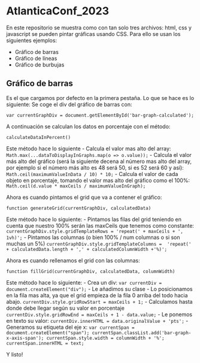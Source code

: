 # AtlanticaConf_2023
En este repositorio se muestra como con tan solo tres archivos: html, css y javascript se pueden pintar gráficas usando CSS. Para ello se usan los siguientes ejemplos:
- Gráfico de barras
- Gráfico de líneas
- Gráfico de burbujas

## Gráfico de barras
Es el que cargamos por defecto en la primera pestaña. Lo que se hace es lo siguiente:
Se coge el div del gráfico de barras con:
```
var currentGraphDiv = document.getElementById('bar-graph-calculated');
```

A continuación se calculan los datos en porcentaje con el método:
```
calculateDataInPercent()
```
Este método hace lo siguiente
    - Calcula el valor mas alto del array: 
    ``` 
    Math.max(...dataToDisplayInGraphs.map(o => o.value));
    ```
    - Calcula el valor más alto del gráfico (será la siguiente decena al número mas alto del array, por ejemplo si el número más alto es 48 será 50, si es 52 será 60 y así): 
    ```
    Math.ceil(maximumValueInData / 10) * 10;
    ```
    - Calcula el valor de cada objeto en porcentaje, tomando el valor mas alto del gráfico como el 100%:
    ```
    Math.ceil(d.value * maxCeils / maximumValueInGraph);
    ```

Ahora es cuando pintamos el grid que va a contener el gráfico:
```
function generateGrid(currentGraphDiv, calculatedData)
```
Este método hace lo siguiente:
    - Pintamos las filas del grid teniendo en cuenta que nuestro 100% serán las maxCeils que tenemos como constante:
    ```
    currentGraphDiv.style.gridTemplateRows = 'repeat(' + maxCeils + ', 1vh)';
    ```
    - Pintamos las columnas (o bien 100% / num columnas o si son muchas un 5%)
    ```
    currentGraphDiv.style.gridTemplateColumns = 
        'repeat(' + calculatedData.length + ',' + calculatedColumnWidth +'%)';
    ```

Ahora es cuando rellenamos el grid con las columnas:
```
function fillGrid(currentGraphDiv, calculatedData, columnWidth)
```
Este método hace lo siguiente:
    - Crea un div:
    ```
    var currentDiv = document.createElement("div");
    ```
    - Le añadimos su clase
    - Lo posicionamos en la fila mas alta, ya que el grid empieza de la fila 0 arriba del todo hacia abajo.
    ```
    currentDiv.style.gridRowStart = maxCeils + 1;
    ```
    - Calculamos hasta donde debe llegar según su valor en porcentaje
    ```
    currentDiv.style.gridRowEnd = maxCeils + 1 - data.value;
    ```
    - Le ponemos en texto su valor:
    ```
    currentDiv.innerHTML = data.originalValue + 'pts';
    ```
    - Generamos su etiqueta del eje x:
    ```
    var currentSpan = document.createElement("span");
    currentSpan.classList.add('bar-graph-x-axis-span');
    currentSpan.style.width = columnWidth + '%';
    currentSpan.innerHTML = text;
    ```

Y listo!




